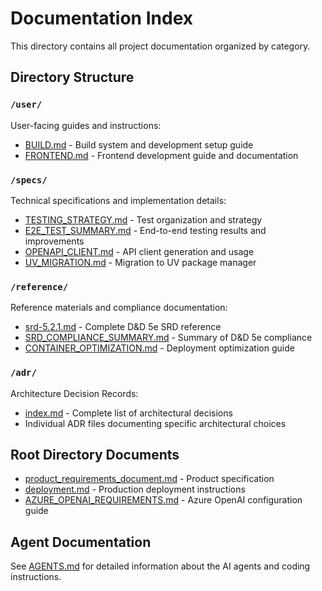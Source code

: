 # Documentation Index

This directory contains all project documentation organized by category.

## Directory Structure

### `/user/`
User-facing guides and instructions:
- [BUILD.md](user/BUILD.md) - Build system and development setup guide
- [FRONTEND.md](user/FRONTEND.md) - Frontend development guide and documentation

### `/specs/`
Technical specifications and implementation details:
- [TESTING_STRATEGY.md](specs/TESTING_STRATEGY.md) - Test organization and strategy
- [E2E_TEST_SUMMARY.md](specs/E2E_TEST_SUMMARY.md) - End-to-end testing results and improvements
- [OPENAPI_CLIENT.md](specs/OPENAPI_CLIENT.md) - API client generation and usage
- [UV_MIGRATION.md](specs/UV_MIGRATION.md) - Migration to UV package manager

### `/reference/`
Reference materials and compliance documentation:
- [srd-5.2.1.md](reference/srd-5.2.1.md) - Complete D&D 5e SRD reference
- [SRD_COMPLIANCE_SUMMARY.md](reference/SRD_COMPLIANCE_SUMMARY.md) - Summary of D&D 5e compliance
- [CONTAINER_OPTIMIZATION.md](reference/CONTAINER_OPTIMIZATION.md) - Deployment optimization guide

### `/adr/`
Architecture Decision Records:
- [index.md](adr/index.md) - Complete list of architectural decisions
- Individual ADR files documenting specific architectural choices

## Root Directory Documents

- [product_requirements_document.md](product_requirements_document.md) - Product specification
- [deployment.md](deployment.md) - Production deployment instructions
- [AZURE_OPENAI_REQUIREMENTS.md](AZURE_OPENAI_REQUIREMENTS.md) - Azure OpenAI configuration guide

## Agent Documentation

See [AGENTS.md](AGENTS.md) for detailed information about the AI agents and coding instructions.
